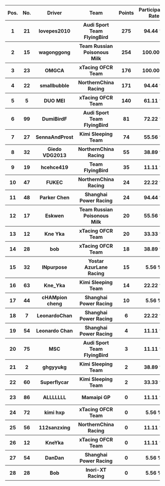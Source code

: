 <table style="width:100%">
	<tr>
		<th>Pos.</th>
		<th>No.</th>
		<th>Driver</th>
		<th>Team</th>
		<th>Points</th>
		<th>Participation Rate</th>
		<th>Win Rate</th>
		<th>Podium Rate</th>
		<th>Points Rate</th>
		<th>DNF Rate</th>
	</tr>
	<tr>
		<th>1</th>
		<th>21</th>
		<th>lovepes2010</th>
		<th>Audi Sport Team FlyingBird</th>
		<th>275</th>
		<th>94.44 %</th>
		<th>16.67 %</th>
		<th>77.78 %</th>
		<th>88.89 %</th>
		<th>5.56 %</th>
	</tr>
	<tr>
		<th>2</th>
		<th>15</th>
		<th>wagonggong</th>
		<th>Team Russian Poisonous Milk</th>
		<th>254</th>
		<th>100.00 %</th>
		<th>44.44 %</th>
		<th>55.56 %</th>
		<th>88.89 %</th>
		<th>22.22 %</th>
	</tr>
	<tr>
		<th>3</th>
		<th>23</th>
		<th>OMGCA</th>
		<th>xTacing OFCR Team</th>
		<th>176</th>
		<th>100.00 %</th>
		<th>16.67 %</th>
		<th>27.78 %</th>
		<th>94.44 %</th>
		<th>11.11 %</th>
	</tr>
	<tr>
		<th>4</th>
		<th>22</th>
		<th>smallbubble</th>
		<th>NorthernChina Racing</th>
		<th>171</th>
		<th>94.44 %</th>
		<th>0.00 %</th>
		<th>38.89 %</th>
		<th>88.89 %</th>
		<th>22.22 %</th>
	</tr>
	<tr>
		<th>5</th>
		<th>5</th>
		<th>DUO MEI</th>
		<th>xTacing OFCR Team</th>
		<th>140</th>
		<th>61.11 %</th>
		<th>5.56 %</th>
		<th>33.33 %</th>
		<th>55.56 %</th>
		<th>5.56 %</th>
	</tr>
	<tr>
		<th>6</th>
		<th>99</th>
		<th>DumiBirdF</th>
		<th>Audi Sport Team FlyingBird</th>
		<th>81</th>
		<th>72.22 %</th>
		<th>5.56 %</th>
		<th>11.11 %</th>
		<th>66.67 %</th>
		<th>0.00 %</th>
	</tr>
	<tr>
		<th>7</th>
		<th>27</th>
		<th>SennaAndProst</th>
		<th>Kimi Sleeping Team</th>
		<th>74</th>
		<th>55.56 %</th>
		<th>0.00 %</th>
		<th>22.22 %</th>
		<th>44.44 %</th>
		<th>11.11 %</th>
	</tr>
	<tr>
		<th>8</th>
		<th>32</th>
		<th>Giedo VDG2013</th>
		<th>NorthernChina Racing</th>
		<th>55</th>
		<th>38.89 %</th>
		<th>5.56 %</th>
		<th>5.56 %</th>
		<th>27.78 %</th>
		<th>22.22 %</th>
	</tr>
	<tr>
		<th>9</th>
		<th>19</th>
		<th>hcehce419</th>
		<th>Team FlyingBird</th>
		<th>35</th>
		<th>11.11 %</th>
		<th>5.56 %</th>
		<th>11.11 %</th>
		<th>11.11 %</th>
		<th>0.00 %</th>
	</tr>
	<tr>
		<th>10</th>
		<th>47</th>
		<th>FUKEC</th>
		<th>NorthernChina Racing</th>
		<th>24</th>
		<th>22.22 %</th>
		<th>0.00 %</th>
		<th>5.56 %</th>
		<th>22.22 %</th>
		<th>0.00 %</th>
	</tr>
	<tr>
		<th>11</th>
		<th>48</th>
		<th>Parker Chen</th>
		<th>Shanghai Power Racing</th>
		<th>24</th>
		<th>94.44 %</th>
		<th>0.00 %</th>
		<th>0.00 %</th>
		<th>33.33 %</th>
		<th>66.67 %</th>
	</tr>
	<tr>
		<th>12</th>
		<th>17</th>
		<th>Eskwen</th>
		<th>Team Russian Poisonous Milk</th>
		<th>20</th>
		<th>55.56 %</th>
		<th>0.00 %</th>
		<th>0.00 %</th>
		<th>27.78 %</th>
		<th>22.22 %</th>
	</tr>
	<tr>
		<th>13</th>
		<th>12</th>
		<th>Kne Yka</th>
		<th>xTacing OFCR Team</th>
		<th>20</th>
		<th>33.33 %</th>
		<th>0.00 %</th>
		<th>0.00 %</th>
		<th>16.67 %</th>
		<th>16.67 %</th>
	</tr>
	<tr>
		<th>14</th>
		<th>28</th>
		<th>bob</th>
		<th>xTacing OFCR Team</th>
		<th>18</th>
		<th>38.89 %</th>
		<th>0.00 %</th>
		<th>5.56 %</th>
		<th>16.67 %</th>
		<th>5.56 %</th>
	</tr>
	<tr>
		<th>15</th>
		<th>32</th>
		<th>INpurpose</th>
		<th>Yostar AzurLane Racing</th>
		<th>15</th>
		<th>5.56 %</th>
		<th>0.00 %</th>
		<th>5.56 %</th>
		<th>5.56 %</th>
		<th>0.00 %</th>
	</tr>
	<tr>
		<th>16</th>
		<th>63</th>
		<th>Kne_Yka</th>
		<th>Kimi Sleeping Team</th>
		<th>14</th>
		<th>22.22 %</th>
		<th>0.00 %</th>
		<th>0.00 %</th>
		<th>16.67 %</th>
		<th>5.56 %</th>
	</tr>
	<tr>
		<th>17</th>
		<th>44</th>
		<th>cHAMpion cheng</th>
		<th>Shanghai Power Racing</th>
		<th>10</th>
		<th>5.56 %</th>
		<th>0.00 %</th>
		<th>0.00 %</th>
		<th>5.56 %</th>
		<th>0.00 %</th>
	</tr>
	<tr>
		<th>18</th>
		<th>7</th>
		<th>LeonardoChan</th>
		<th>Shanghai Power Racing</th>
		<th>6</th>
		<th>22.22 %</th>
		<th>0.00 %</th>
		<th>0.00 %</th>
		<th>11.11 %</th>
		<th>11.11 %</th>
	</tr>
	<tr>
		<th>19</th>
		<th>54</th>
		<th>Leonardo Chan</th>
		<th>Shanghai Power Racing</th>
		<th>4</th>
		<th>11.11 %</th>
		<th>0.00 %</th>
		<th>0.00 %</th>
		<th>5.56 %</th>
		<th>0.00 %</th>
	</tr>
	<tr>
		<th>20</th>
		<th>75</th>
		<th>MSC</th>
		<th>Audi Sport Team FlyingBird</th>
		<th>3</th>
		<th>11.11 %</th>
		<th>0.00 %</th>
		<th>0.00 %</th>
		<th>11.11 %</th>
		<th>0.00 %</th>
	</tr>
	<tr>
		<th>21</th>
		<th>2</th>
		<th>ghgyyukg</th>
		<th>Kimi Sleeping Team</th>
		<th>2</th>
		<th>38.89 %</th>
		<th>0.00 %</th>
		<th>0.00 %</th>
		<th>16.67 %</th>
		<th>33.33 %</th>
	</tr>
	<tr>
		<th>22</th>
		<th>60</th>
		<th>Superflycar</th>
		<th>Kimi Sleeping Team</th>
		<th>2</th>
		<th>33.33 %</th>
		<th>0.00 %</th>
		<th>0.00 %</th>
		<th>22.22 %</th>
		<th>11.11 %</th>
	</tr>
	<tr>
		<th>23</th>
		<th>86</th>
		<th>ALLLLLLL</th>
		<th>Mamaipi GP</th>
		<th>0</th>
		<th>11.11 %</th>
		<th>0.00 %</th>
		<th>0.00 %</th>
		<th>0.00 %</th>
		<th>11.11 %</th>
	</tr>
	<tr>
		<th>24</th>
		<th>72</th>
		<th>kimi hxp</th>
		<th>xTacing OFCR Team</th>
		<th>0</th>
		<th>5.56 %</th>
		<th>0.00 %</th>
		<th>0.00 %</th>
		<th>0.00 %</th>
		<th>5.56 %</th>
	</tr>
	<tr>
		<th>25</th>
		<th>56</th>
		<th>112sanzxing</th>
		<th>NorthernChina Racing</th>
		<th>0</th>
		<th>11.11 %</th>
		<th>0.00 %</th>
		<th>0.00 %</th>
		<th>0.00 %</th>
		<th>5.56 %</th>
	</tr>
	<tr>
		<th>26</th>
		<th>12</th>
		<th>KneYka</th>
		<th>xTacing OFCR Team</th>
		<th>0</th>
		<th>11.11 %</th>
		<th>0.00 %</th>
		<th>0.00 %</th>
		<th>0.00 %</th>
		<th>11.11 %</th>
	</tr>
	<tr>
		<th>27</th>
		<th>54</th>
		<th>DanDan</th>
		<th>Shanghai Power Racing</th>
		<th>0</th>
		<th>5.56 %</th>
		<th>0.00 %</th>
		<th>0.00 %</th>
		<th>5.56 %</th>
		<th>5.56 %</th>
	</tr>
	<tr>
		<th>28</th>
		<th>28</th>
		<th>Bob</th>
		<th>Inori-XT Racing</th>
		<th>0</th>
		<th>5.56 %</th>
		<th>0.00 %</th>
		<th>0.00 %</th>
		<th>5.56 %</th>
		<th>5.56 %</th>
	</tr>
</table>